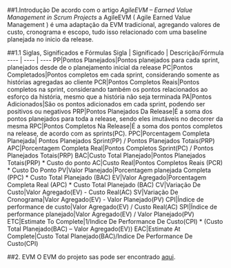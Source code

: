 ##1.Introdução
De acordo com o artigo _AgileEVM – Earned Value Management in Scrum Projects_ a AgileEVM ( Agile Earned Value Management ) é uma adaptação da EVM tradicional, agregando valores de custo, cronograma e escopo, tudo isso relacionado com uma baseline planejada no inicio da release.

##1.1 Siglas, Significados e Fórmulas
Sigla | Significado | Descrição/Fórmula
---- | ---- | ----
PP|Pontos Planejados|Pontos planejados para cada sprint, planejados desde de o planejamento inicial da release
PC|Pontos Completados|Pontos completos em cada sprint, considerando somente as histórias agregadas ao cliente
PCR|Pontos Completos Reais|Pontos completos na sprint, considerando também os pontos relacionados ao esforço da história, mesmo que a história não seja terminada
PA|Pontos Adicionados|São os pontos adicionados em cada sprint, podendo ser positivos ou negativos
PRP|Pontos Planejados Da Release|É a soma dos pontos planejados para toda a release, sendo eles imutáveis no decorrer da mesma
RPC|Pontos Completos Na Release|É a soma dos pontos completos na release, de acordo com as sprints(PC).
PPC|Porcentagem Completa Planejada| Pontos Planejados Sprint(PP) / Pontos Planejados Totais(PRP)
APC|Porcentagem Completa Real|Pontos Completos Sprint(PC) / Pontos Planejados Totais(PRP)
BAC|Custo Total Planejado|Pontos Planejados Totais(PRP) * Custo do ponto
AC|Custo Real|Pontos Completos Reais (PCR) * Custo Do Ponto
PV|Valor Planejado|Porcentagem planejada Completa (PPC) * Custo Total Planejado (BAC)
EV|Valor Agregado|Porcentagem Completa Real (APC) * Custo Total Planejado (BAC)
CV|Variação De Custo|Valor Agregado(EV) - Custo Real(AC)
SV|Variação De Cronograma|Valor Agregado(EV) - Valor Planejado(PV)
CPI|Índice de performance de custo|Valor Agregado(EV) / Custo Real(AC)
SPI|Índice de performance planejado|Valor Agregado(EV) / Valor Planejado(PV)
ETC|Estimate To Complete|1/Indice De Performance De Custo(CPI) * (Custo Total Planejado(BAC) – Valor Agregado(EV))
EAC|Estimate At Complete|Custo Total Planejado(BAC)/Indice De Performance De Custo(CPI)

##2. EVM
O EVM do projeto sas pode ser encontrado [aqui]().